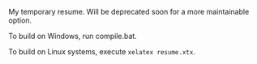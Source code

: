 My temporary resume. Will be deprecated soon for a more maintainable option.

To build on Windows, run compile.bat.

To build on Linux systems, execute ```xelatex resume.xtx```.
